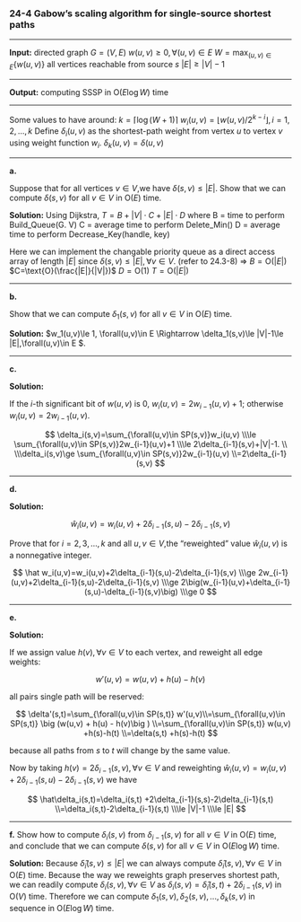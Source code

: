 ### 24-4 Gabow’s scaling algorithm for single-source shortest paths

-----
**Input:**
    directed graph $G=(V,E)$
    $w(u,v)\ge 0,\forall(u,v)\in E$
    $W=\max_{(u,v)\in E}\{w(u,v)\}$
    all vertices reachable from  source $s$
    $|E|\ge |V|-1$

-----
**Output:**
    computing SSSP in $\text{O}(E\log W)$ time

-----
Some values to have around:
$k=\lceil\log(W+1) \rceil$
$w_i(u,v)=\lfloor w(u,v)/2^{k-i}\rfloor ,i=1,2,...,k$
Define $\delta_i(u,v)$ as the shortest-path weight from vertex $u$ to vertex $v$ using weight function $w_i$. $\delta_k(u,v)=\delta(u,v)$

-----
**a.**

Suppose that for all vertices $v\in V$,we have $\delta(s,v)\le |E|$. Show that we can compute $\delta(s,v)$ for all $v\in V$ in $\text{O}(E)$ time.

**Solution:**
Using Dijkstra, $T=B+|V|\cdot C+|E|\cdot D$ where
B = time to perform Build_Queue(G. V)
C = average time to perform Delete_Min()
D = average time to perform Decrease_Key(handle, key)

Here we can implement the changable priority queue as a direct access array of length $|E|$ since $\delta(s,v)\le |E|,\forall v\in V$. (refer to 24.3-8)
$\Rightarrow$
$B=\text{O}(|E|)$
$C=\text{O}(\frac{|E|}{|V|})$
$D=\text{O}(1)$
$T=\text{O}(|E|)$

-----
**b.**

Show that we can compute $\delta_1(s,v)$ for all $v\in V$ in $\text{O}(E)$ time.

**Solution:**
$w_1(u,v)\le 1, \forall(u,v)\in E \Rightarrow \delta_1(s,v)\le |V|-1\le |E|,\forall(u,v)\in E $.

-----
**c.**

**Solution:**

If the $i$-th significant bit of $w(u,v)$ is 0, $w_i(u,v) = 2w_{i-1}(u,v)+1$; otherwise $w_i(u,v) = 2w_{i-1}(u,v)$.

$$
\delta_i(s,v)=\sum_{\forall(u,v)\in SP(s,v)}w_i(u,v)
\\\le \sum_{\forall(u,v)\in SP(s,v)}2w_{i-1}(u,v)+1
\\\le 2\delta_{i-1}(s,v)+|V|-1.
\\ 
\\\delta_i(s,v)\ge \sum_{\forall(u,v)\in SP(s,v)}2w_{i-1}(u,v)
\\=2\delta_{i-1}(s,v)
$$

-----
**d.**

**Solution:**

$$
\hat w_i(u,v)=w_i(u,v)+2\delta_{i-1}(s,u)-2\delta_{i-1}(s,v)
$$

Prove that for $i=2,3,...,k$ and all $u,v\in V$,the “reweighted” value $\hat w_i(u,v)$ is a nonnegative integer.

$$
\hat w_i(u,v)=w_i(u,v)+2\delta_{i-1}(s,u)-2\delta_{i-1}(s,v)
\\\ge 2w_{i-1}(u,v)+2\delta_{i-1}(s,u)-2\delta_{i-1}(s,v)
\\\ge 2\big(w_{i-1}(u,v)+\delta_{i-1}(s,u)-\delta_{i-1}(s,v)\big)
\\\ge 0
$$

-----
**e.**

**Solution:**

If we assign value $h(v),\forall v\in V$ to each vertex, and reweight all edge weights:

$$
w'(u,v) = w(u,v) + h(u) - h(v)
$$

all pairs single path will be reserved:

$$
\delta'(s,t)=\sum_{\forall(u,v)\in SP(s,t)} w'(u,v)\\=\sum_{\forall(u,v)\in SP(s,t)} \big (w(u,v) + h(u) - h(v)\big )
\\=\sum_{\forall(u,v)\in SP(s,t)} w(u,v) +h(s)-h(t)
\\=\delta(s,t) +h(s)-h(t)
$$

because all paths from $s$ to $t$ will change by the same value.

Now by taking $h(v)=2\delta_{i-1}(s,v),\forall v\in V$ and reweighting $\hat w_i(u,v)=w_i(u,v)+2\delta_{i-1}(s,u)-2\delta_{i-1}(s,v)$ we have 

$$
\hat\delta_i(s,t)=\delta_i(s,t) +2\delta_{i-1}(s,s)-2\delta_{i-1}(s,t)
\\=\delta_i(s,t)-2\delta_{i-1}(s,t)
\\\le |V|-1
\\\le |E|
$$

-----
**f.**
Show how to compute $\delta_{i}(s,v)$ from $\delta_{i-1}(s,v)$ for all $v\in V$ in $\text{O}(E)$ time, and conclude that we can compute $\delta(s,v)$ for all $v\in V$ in $\text{O}(E\log W)$ time.

**Solution:**
Because $\hat\delta_i(s,v)\le |E|$ we can always compute $\hat\delta_i(s,v),\forall v\in V$ in $\text{O}(E)$ time. Because the way we reweights graph preserves shortest path, we can readily compute $\delta_{i}(s,v),\forall v\in V$ as $\delta_{i}(s,v)=\hat\delta_i(s,t)+2\delta_{i-1}(s,v)$ in $\text{O}(V)$ time. Therefore we can compute $\delta_1(s,v),\delta_2(s,v),...,\delta_k(s,v)$ in sequence in $\text{O}(E\log W)$ time.


